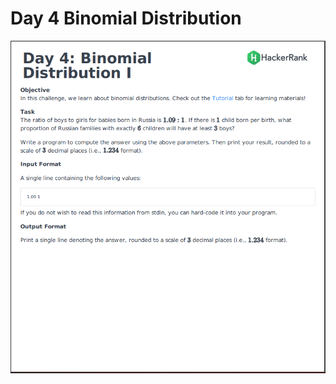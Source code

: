 # Day 4 Binomial Distribution

![](https://github.com/govindrathore27/10-Days-of-Stats/blob/main/Day%204/Day%204%20Binomial%20Distribution%201/Day%204%20Binomial.PNG)
